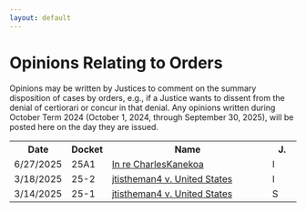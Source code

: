 ```yaml
---
layout: default
---
```


# Opinions Relating to Orders
Opinions may be written by Justices to comment on the summary disposition of cases by orders, e.g., if a Justice wants to dissent from the denial of certiorari or concur in that denial. Any opinions written during October Term 2024 (October 1, 2024, through September 30, 2025), will be posted here on the day they are issued.

<table>
    <tr>
        <th style="width:20%;">Date</th>
        <th style="width:10%;">Docket</th>
        <th>Name</th>
        <th style="width:10%;">J.</th>
    </tr>
    <tr>
        <td>6/27/2025</td>
        <td>25A1</td>
        <td><a href="opinions/25A1 in chambers.pdf">In re CharlesKanekoa</a></td>
        <td>I</td>
    </tr>
    <tr>
        <td>3/18/2025</td>
        <td>25-2</td>
        <td><a href="opinions/cjorderopinion 25-2.pdf">jtistheman4 v. United States</a></td>
        <td>I</td>
    </tr>
    <tr>
        <td>3/14/2025</td>
        <td>25-1</td>
        <td><a href="opinions/25-1 jtistheman4 v. United States orderopinion.pdf">jtistheman4 v. United States</a></td>
        <td>S</td>
    </tr>
</table>